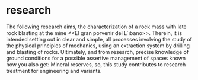 # research
The following research aims, the characterization of a rock mass with late rock blasting at the mine &lt;&lt;El gran porvenir del L´ıbano>>. Therein, it is intended setting out in clear and simple, all processes involving the study of the physical principles of mechanics, using an extraction system by drilling and blasting of rocks. Ultimately, and from research, precise knowledge of ground conditions for a possible assertive management of spaces known how you also get: Mineral reserves, so, this study contributes to research treatment for engineering and variants.
